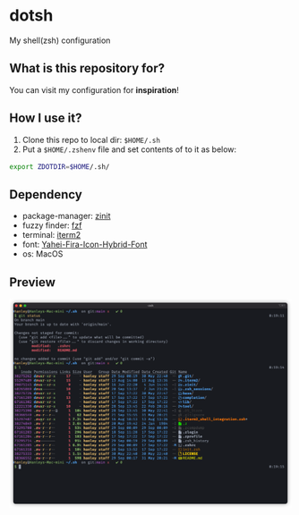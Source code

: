 # dotsh

My shell(zsh) configuration

## What is this repository for?

You can visit my configuration for **inspiration**!

## How I use it?

1. Clone this repo to local dir: `$HOME/.sh`
2. Put a `$HOME/.zshenv` file and set contents of to it as below:

```zsh
export ZDOTDIR=$HOME/.sh/
```

## Dependency

- package-manager: [zinit](https://github.com/zdharma-continuum/zinit)
- fuzzy finder: [fzf](https://github.com/junegunn/fzf)
- terminal: [iterm2](https://github.com/gnachman/iTerm2)
- font: [Yahei-Fira-Icon-Hybrid-Font](https://github.com/hanleylee/yahei-fira-icon-hybrid-font)
- os: MacOS

## Preview

![himg](./img/preview_ls.png)
